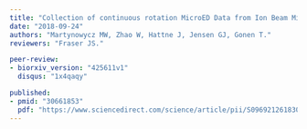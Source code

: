 ```yaml
---
title: "Collection of continuous rotation MicroED Data from Ion Beam Milled Crystals of Any Size."
date: "2018-09-24"
authors: "Martynowycz MW, Zhao W, Hattne J, Jensen GJ, Gonen T."
reviewers: "Fraser JS."

peer-review:
- biorxiv_version: "425611v1"
  disqus: "1x4qaqy"

published:
- pmid: "30661853"
  pdf: "https://www.sciencedirect.com/science/article/pii/S0969212618304593?via%3Dihub"
---
```

